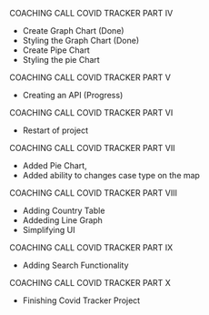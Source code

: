 COACHING CALL COVID TRACKER PART IV

- Create Graph Chart (Done)
- Styling the Graph Chart (Done)
- Create Pipe Chart
- Styling the pie Chart

COACHING CALL COVID TRACKER PART V

- Creating an API (Progress)

COACHING CALL COVID TRACKER PART VI

- Restart of project

COACHING CALL COVID TRACKER PART VII

- Added Pie Chart,
- Added ability to changes case type on the map

COACHING CALL COVID TRACKER PART VIII

- Adding Country Table
- Addeding Line Graph
- Simplifying UI

COACHING CALL COVID TRACKER PART IX

- Adding Search Functionality

COACHING CALL COVID TRACKER PART X

- Finishing Covid Tracker Project
